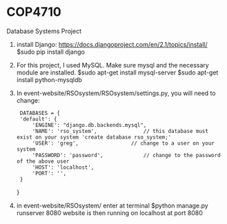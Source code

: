 # COP4710
Database Systems Project 

1. install Django:
   https://docs.djangoproject.com/en/2.1/topics/install/
   $sudo pip install django

2. For this project, I used MySQL. Make sure mysql and the necessary module are installed.
   $sudo apt-get install mysql-server
   $sudo apt-get install python-mysqldb

2. In event-website/RSOsystem/RSOsystem/settings.py, you will need to change:


		DATABASES = {
	    'default': {
	        'ENGINE': "django.db.backends.mysql",
	        'NAME': 'rso_system',				// this database must exist on your system 'create database rso_system;'
	        'USER': 'greg',					// change to a user on your system
	        'PASSWORD': 'password',				// change to the password of the above user
	        'HOST': 'localhost',
	        'PORT': '',        
	    }
	}

3. in event-website/RSOsystem/
   enter at terminal $python manage.py runserver 8080
   website is then running on localhost at port 8080

